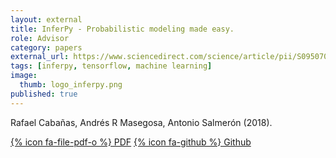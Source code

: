 ```yaml
---
layout: external
title: InferPy - Probabilistic modeling made easy. 
role: Advisor
category: papers
external_url: https://www.sciencedirect.com/science/article/pii/S0950705118306257
tags: [inferpy, tensorflow, machine learning]
image:
  thumb: logo_inferpy.png
published: true
---
```


Rafael Cabañas, Andrés R Masegosa, Antonio Salmerón (2018).

[{% icon fa-file-pdf-o %} PDF](https://www.sciencedirect.com/science/article/pii/S0950705118306257) [{% icon fa-github %} Github](https://github.com/PGM-Lab/InferPy)